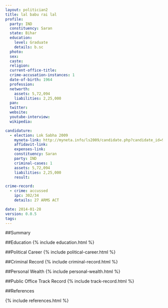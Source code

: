 ```yaml
---
layout: politician2
title: lal babu rai lal
profile: 
  party: IND
  constituency: Saran
  state: Bihar
  education: 
    level: Graduate
    details: b.sc
  photo: 
  sex: 
  caste: 
  religion: 
  current-office-title: 
  crime-accusation-instances: 1
  date-of-birth: 1964
  profession: 
  networth: 
    assets: 5,72,094
    liabilities: 2,25,000
  pan: 
  twitter: 
  website: 
  youtube-interview: 
  wikipedia: 

candidature: 
  - election: Lok Sabha 2009
    myneta-link: http://myneta.info/ls2009/candidate.php?candidate_id=964
    affidavit-link: 
    expenses-link: 
    constituency: Saran 
    party: IND
    criminal-cases: 1
    assets: 5,72,094
    liabilities: 2,25,000
    result:  

crime-record: 
  - crime: accussed
    ipc: 302/34
    details: 27 ARMS ACT 

date: 2014-01-28
version: 0.0.5
tags: 
---
```

##Summary


##Education
{% include education.html %}


##Political Career
{% include political-career.html %}


##Criminal Record
{% include criminal-record.html %}


##Personal Wealth
{% include personal-wealth.html %}


##Public Office Track Record
{% include track-record.html %}


##References


{% include references.html %}